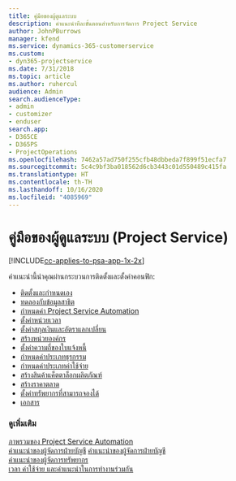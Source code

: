 ```yaml
---
title: คู่มือของผู้ดูแลระบบ
description: คำแนะนำทีละขั้นตอนสำหรับการจัดการ Project Service
author: JohnPBurrows
manager: kfend
ms.service: dynamics-365-customerservice
ms.custom:
- dyn365-projectservice
ms.date: 7/31/2018
ms.topic: article
ms.author: ruhercul
audience: Admin
search.audienceType:
- admin
- customizer
- enduser
search.app:
- D365CE
- D365PS
- ProjectOperations
ms.openlocfilehash: 7462a57ad750f255cfb48dbbeda7f899f51ecfa7
ms.sourcegitcommit: 5c4c9bf3ba018562d6cb3443c01d550489c415fa
ms.translationtype: HT
ms.contentlocale: th-TH
ms.lasthandoff: 10/16/2020
ms.locfileid: "4085969"
---
```

# <a name="administrator-guide-project-service"></a>คู่มือของผู้ดูแลระบบ (Project Service)

[!INCLUDE[cc-applies-to-psa-app-1x-2x](../includes/cc-applies-to-psa-app-1x-2x.md)]

คำแนะนำนี้นำคุณผ่านกระบวนการติดตั้งและตั้งค่าคอนฟิก:  
  
- [ติดตั้งและกำหนดเอง](install-customize.md)
- [ทดลองกับข้อมูลสาธิต](use-demo-data.md)
- [กำหนดค่า Project Service Automation](configure.md)
- [ตั้งค่าหน่วยเวลา](set-up-time-units.md)
- [ตั้งค่าสกุลเงินและอัตราแลกเปลี่ยน](set-up-currencies-exchange-rates.md)
- [สร้างหน่วยองค์กร](create-organizational-units.md)
- [ตั้งค่าความถี่ของใบแจ้งหนี้](set-up-invoice-frequencies.md)
- [กำหนดค่าประเภทธุรกรรม](configure-transaction-categories.md)
- [กำหนดค่าประเภทค่าใช้จ่าย](configure-expense-categories.md)
- [สร้างสินค้าแค็ตตาล็อกผลิตภัณฑ์](create-product-catalog-items.md)
- [สร้างราคาตลาด](create-price-list.md)
- [ตั้งค่าทรัพยากรที่สามารถจองได้](set-up-resources.md)
- [เอกสาร](white-papers.md)
  
### <a name="see-also"></a>ดูเพิ่มเติม  
 [ภาพรวมของ Project Service Automation](../psa/overview.md)    
 [คำแนะนำของผู้จัดการฝ่ายบัญชี](../psa/account-manager-guide.md) [คำแนะนำของผู้จัดการฝ่ายบัญชี](../psa/project-manager-guide.md)   
 [คำแนะนำของผู้จัดการทรัพยากร](../psa/resource-manager-guide.md)   
 [เวลา ค่าใช้จ่าย และคำแนะนำในการทำงานร่วมกัน](../psa/time-expense-collaboration-guide.md)
